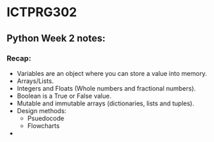 # ICTPRG302
## Python Week 2 notes:
### Recap:
- Variables are an object where you can store a value into memory.
- Arrays/Lists.
- Integers and Floats (Whole numbers and fractional numbers).
- Boolean is a True or False value.
- Mutable and immutable arrays (dictionaries, lists and tuples).
- Design methods:
  - Psuedocode
  - Flowcharts
- 